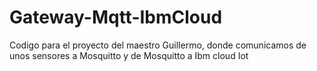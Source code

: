 # Gateway-Mqtt-IbmCloud
 Codigo para el proyecto del maestro Guillermo, donde comunicamos de unos sensores a Mosquitto y de Mosquitto a Ibm cloud Iot
